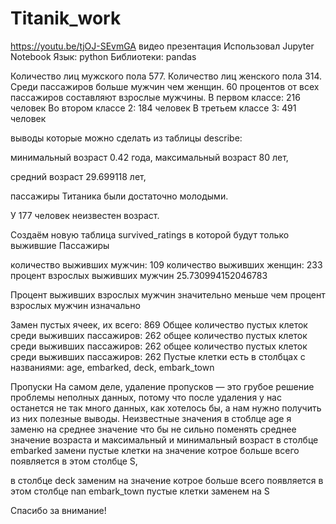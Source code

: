

# Titanik_work
https://youtu.be/tjOJ-SEvmGA видео презентация
Использовал 
Jupyter Notebook 
Язык: python
Библиотеки: pandas

Количество лиц мужского пола 577.
Количество лиц женского пола 314.
Среди пассажиров больше мужчин чем женщин.
60 процентов от всех пассажиров составляют взрослые мужчины.
В первом классе: 216 человек
Во втором классе 2: 184 человек
В третьем классе 3: 491 человек

выводы которые можно сделать из таблицы describe:

минимальный возраст 0.42 года,
максимальный возраст 80 лет,

средний возраст 29.699118 лет,

пассажиры Титаника были достаточно молодыми.

У 177 человек неизвестен возраст.

Создаём новую таблица survived_ratings в которой будут только выжившие 
Пассажиры


количество выживших мужчин: 109
количество выживших женщин: 233
процент взрослых выживших мужчин 25.730994152046783

Процент выживших взрослых мужчин значительно меньше чем процент взрослых мужчин изначально

Замен пустых ячеек, их всего: 869
Общее количество пустых клеток среди выживших пассажиров: 262
общее количество пустых клеток среди выживших пассажиров: 262
общее количество пустых клеток среди выживших пассажиров: 262
Пустые клетки есть в столбцах с названиями: age, embarked, deck, embark_town

Пропуски
На самом деле, удаление пропусков — это грубое решение проблемы неполных данных, потому что после удаления у нас останется не так много данных, как хотелось бы, а нам нужно получить из них полезные выводы.
Неизвестные значения в стоблце age я заменю на среднее значение что бы не сильно поменять среднее значение возраста и максимальный и минимальный возраст
в столбце embarked замени пустые клетки на значение котрое больше всего появляется в этом столбце S, 

в столбце deck заменим на значение котрое больше всего появляется в этом столбце nan 
embark_town пустые клетки заменем на S

Спасибо за внимание!
